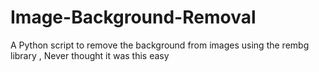 # Image-Background-Removal
A Python script to remove the background from images using the rembg library , Never thought it was this easy
